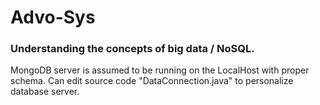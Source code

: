 # Advo-Sys
### Understanding the concepts of big data / NoSQL.
MongoDB server is assumed to be running on the LocalHost with proper schema.
Can edit source code "DataConnection.java" to personalize database server.
